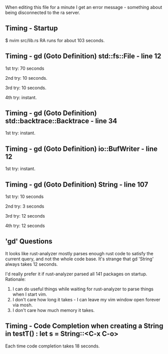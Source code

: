 When editing this file for a minute I get an error message - something about being disconnected to the ra server.

## Timing - Startup
$ nvim src/lib.rs
RA runs for about 103 seconds.

## Timing - gd (Goto Definition) std::fs::File - line 12
1st try: 70 seconds

2nd try: 10 seconds.

3rd try: 10 seconds.

4th try: instant.

## Timing - gd (Goto Definition) std::backtrace::Backtrace - line 34

1st try: instant.

## Timing - gd (Goto Definition) io::BufWriter - line 12

1st try: instant.

## Timing - gd (Goto Definition) String - line 107

1st try: 10 seconds

2nd try: 3 seconds

3rd try: 12 seconds

4th try: 12 seconds


## 'gd' Questions

It looks like rust-analyzer mostly parses enough rust code to satisfy the current query, and not the whole code base.
It's strange that gd 'String' always takes 12 seconds.

I'd really prefer it if rust-analyzer parsed all 141 packages on startup. Rationale:
1. I can do useful things while waiting for rust-analyzer to parse things when I start vim.
2. I don't care how long it takes - I can leave my vim window open forever via mosh.
3. I don't care how much memory it takes.


## Timing - Code Completion when creating a String in testT() : let s = String::\<C-x C-o\>

Each time code completion takes 18 seconds.






